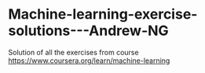 # Machine-learning-exercise-solutions---Andrew-NG
Solution of all the exercises from course https://www.coursera.org/learn/machine-learning
